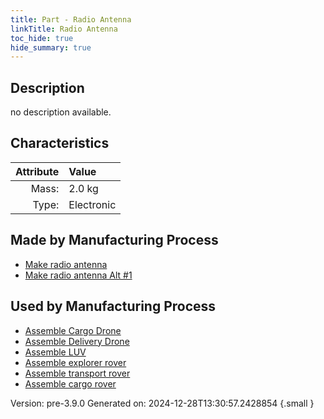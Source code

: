```yaml
---
title: Part - Radio Antenna
linkTitle: Radio Antenna
toc_hide: true
hide_summary: true
---
```


## Description
no description available.

## Characteristics

| Attribute      | Value |
|--------:|:------|
|Mass:|2.0 kg|
|Type:|Electronic|

## Made by Manufacturing Process

- [Make radio antenna](/docs/definitions/process/make-radio-antenna)
- [Make radio antenna Alt #1](/docs/definitions/process/make-radio-antenna-alt--1)

## Used by Manufacturing Process

- [Assemble Cargo Drone](/docs/definitions/process/assemble-cargo-drone)
- [Assemble Delivery Drone](/docs/definitions/process/assemble-delivery-drone)
- [Assemble LUV](/docs/definitions/process/assemble-luv)
- [Assemble explorer rover](/docs/definitions/process/assemble-explorer-rover)
- [Assemble transport rover](/docs/definitions/process/assemble-transport-rover)
- [Assemble cargo rover](/docs/definitions/process/assemble-cargo-rover)


Version: pre-3.9.0 Generated on: 2024-12-28T13:30:57.2428854
{.small }

